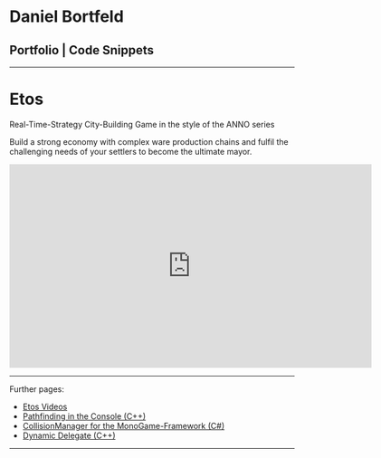 # Daniel Bortfeld  

<a name="Etos_Video"/>   

## Portfolio | Code Snippets 
***    

# Etos   

Real-Time-Strategy City-Building Game in the style of the ANNO series

Build a strong economy with complex ware production chains and fulfil the challenging needs of your settlers to become the ultimate mayor.

<iframe width="640" height="360" src="https://www.youtube.com/embed/pd9AR2BzJ0E?rel=0" frameborder="0" allowfullscreen></iframe>   

***    
	
Further pages:    

+ [Etos Videos](https://ogoxhammerschild.github.io/Etos/)   
+ [Pathfinding in the Console (C++)](https://ogoxhammerschild.github.io/Console-Pathfinding/)    
+ [CollisionManager for the MonoGame-Framework (C#)](https://ogoxhammerschild.github.io/Collision/)    
+ [Dynamic Delegate (C++)](#Dynamic_Delegate)

***   
